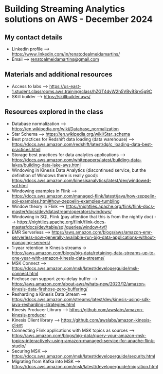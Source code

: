# Building Streaming Analytics solutions on AWS - December 2024
## My contact details
- Linkedin profile --> https://www.linkedin.com/in/renatodealmeidamartins/
- Email --> renatoalmeidamartins@gmail.com

## Materials and additional resources
- Access to labs --> https://us-east-1.student.classrooms.aws.training/class/hZGT4dvW2h5VBvBSrv5g9C
- SKill builder --> https://skillbuilder.aws/

 ## Resources explored in the class

- Database normalization --> https://en.wikipedia.org/wiki/Database_normalization
- Star Schema --> https://en.wikipedia.org/wiki/Star_schema
- Best practices for Redshift data loading (data warehouse) --> https://docs.aws.amazon.com/redshift/latest/dg/c_loading-data-best-practices.html
- Storage best practices for data analytics applications --> https://docs.aws.amazon.com/whitepapers/latest/building-data-lakes/building-data-lake-aws.html
- Windowing in Kinesis Data Analytics (discontinued service, but the definition of Windows there is really good): https://docs.aws.amazon.com/kinesisanalytics/latest/dev/windowed-sql.html
- Windowing examples in Flink --> https://docs.aws.amazon.com/managed-flink/latest/java/how-zeppelin-sql-examples.html#how-zeppelin-examples-tumbling
- Window theory in Flink --> https://nightlies.apache.org/flink/flink-docs-master/docs/dev/datastream/operators/windows/
- Windowing in SQL Flink (pay attention that this is from the nightly doc) --> https://nightlies.apache.org/flink/flink-docs-master/docs/dev/table/sql/queries/window-tvf/ 
- EMR Serverless --> https://aws.amazon.com/blogs/aws/amazon-emr-serverless-now-generally-available-run-big-data-applications-without-managing-servers/
- 1-year retention in Kinesis streams -> https://aws.amazon.com/blogs/big-data/retaining-data-streams-up-to-one-year-with-amazon-kinesis-data-streams/
- MSK Connect --> https://docs.aws.amazon.com/msk/latest/developerguide/msk-connect.html
- Firehose can support zero-delay buffer --> https://aws.amazon.com/about-aws/whats-new/2023/12/amazon-kinesis-data-firehose-zero-buffering/
- Resharding a Kinesis Data Stream --> https://docs.aws.amazon.com/streams/latest/dev/kinesis-using-sdk-java-resharding-strategies.html
- Kinesis Producer Library --> https://github.com/awslabs/amazon-kinesis-producer
- Kinesis Client library --> https://github.com/awslabs/amazon-kinesis-client
- Connecting Flink applications with MSK topics as sources --> https://aws.amazon.com/blogs/big-data/query-your-amazon-msk-topics-interactively-using-amazon-managed-service-for-apache-flink-studio/
-  Securing MSK --> https://docs.aws.amazon.com/msk/latest/developerguide/security.html
-  Migrating from Kafka into MSK --> https://docs.aws.amazon.com/msk/latest/developerguide/migration.html
